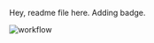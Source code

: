 Hey, readme file here. 
Adding badge.

![workflow](https://github.com/<UserName>/<RepositoryName>/actions/workflows/main.yml/badge.svg)